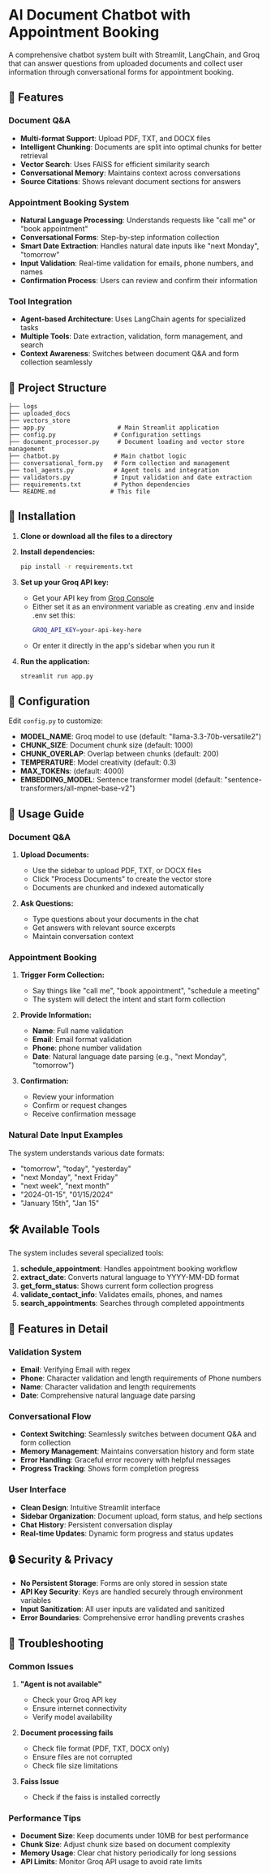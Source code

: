 # AI Document Chatbot with Appointment Booking

A comprehensive chatbot system built with Streamlit, LangChain, and Groq that can answer questions from uploaded documents and collect user information through conversational forms for appointment booking.

## 🌟 Features

### Document Q&A
- **Multi-format Support**: Upload PDF, TXT, and DOCX files
- **Intelligent Chunking**: Documents are split into optimal chunks for better retrieval
- **Vector Search**: Uses FAISS for efficient similarity search
- **Conversational Memory**: Maintains context across conversations
- **Source Citations**: Shows relevant document sections for answers

### Appointment Booking System
- **Natural Language Processing**: Understands requests like "call me" or "book appointment"
- **Conversational Forms**: Step-by-step information collection
- **Smart Date Extraction**: Handles natural date inputs like "next Monday", "tomorrow"
- **Input Validation**: Real-time validation for emails, phone numbers, and names
- **Confirmation Process**: Users can review and confirm their information

### Tool Integration
- **Agent-based Architecture**: Uses LangChain agents for specialized tasks
- **Multiple Tools**: Date extraction, validation, form management, and search
- **Context Awareness**: Switches between document Q&A and form collection seamlessly

## 📁 Project Structure

```
├── logs
├── uploaded_docs
├── vectors_store      
├── app.py                    # Main Streamlit application
├── config.py                # Configuration settings
├── document_processor.py     # Document loading and vector store management
├── chatbot.py               # Main chatbot logic
├── conversational_form.py   # Form collection and management
├── tool_agents.py           # Agent tools and integration
├── validators.py            # Input validation and date extraction
├── requirements.txt         # Python dependencies
└── README.md               # This file
```

## 🚀 Installation

1. **Clone or download all the files to a directory**

2. **Install dependencies:**
   ```bash
   pip install -r requirements.txt
   ```

3. **Set up your Groq API key:**
   - Get your API key from [Groq Console](https://console.groq.com/)
   - Either set it as an environment variable as creating .env and inside .env  set this:
     ```bash
     GROQ_API_KEY=your-api-key-here
     ```
   - Or enter it directly in the app's sidebar when you run it

4. **Run the application:**
   ```bash
   streamlit run app.py
   ```

## 🔧 Configuration

Edit `config.py` to customize:

- **MODEL_NAME**: Groq model to use (default: "llama-3.3-70b-versatile2")
- **CHUNK_SIZE**: Document chunk size (default: 1000)
- **CHUNK_OVERLAP**: Overlap between chunks (default: 200)
- **TEMPERATURE**: Model creativity (default: 0.3)
- **MAX_TOKENs**:  (default: 4000)
- **EMBEDDING_MODEL**: Sentence transformer model (default: "sentence-transformers/all-mpnet-base-v2")

## 📖 Usage Guide

### Document Q&A

1. **Upload Documents:**
   - Use the sidebar to upload PDF, TXT, or DOCX files
   - Click "Process Documents" to create the vector store
   - Documents are chunked and indexed automatically

2. **Ask Questions:**
   - Type questions about your documents in the chat
   - Get answers with relevant source excerpts
   - Maintain conversation context

### Appointment Booking

1. **Trigger Form Collection:**
   - Say things like "call me", "book appointment", "schedule a meeting"
   - The system will detect the intent and start form collection

2. **Provide Information:**
   - **Name**: Full name validation
   - **Email**: Email format validation
   - **Phone**: phone number validation
   - **Date**: Natural language date parsing (e.g., "next Monday", "tomorrow")

3. **Confirmation:**
   - Review your information
   - Confirm or request changes
   - Receive confirmation message

### Natural Date Input Examples

The system understands various date formats:
- "tomorrow", "today", "yesterday"
- "next Monday", "next Friday"
- "next week", "next month"
- "2024-01-15", "01/15/2024"
- "January 15th", "Jan 15"

## 🛠️ Available Tools

The system includes several specialized tools:

1. **schedule_appointment**: Handles appointment booking workflow
2. **extract_date**: Converts natural language to YYYY-MM-DD format
3. **get_form_status**: Shows current form collection progress
4. **validate_contact_info**: Validates emails, phones, and names
5. **search_appointments**: Searches through completed appointments

## 🎨 Features in Detail

### Validation System
- **Email**: Verifying Email with regex
- **Phone**: Character validation and length requirements of Phone numbers
- **Name**: Character validation and length requirements
- **Date**: Comprehensive natural language date parsing

### Conversational Flow
- **Context Switching**: Seamlessly switches between document Q&A and form collection
- **Memory Management**: Maintains conversation history and form state
- **Error Handling**: Graceful error recovery with helpful messages
- **Progress Tracking**: Shows form completion progress

### User Interface
- **Clean Design**: Intuitive Streamlit interface
- **Sidebar Organization**: Document upload, form status, and help sections
- **Chat History**: Persistent conversation display
- **Real-time Updates**: Dynamic form progress and status updates

## 🔒 Security & Privacy

- **No Persistent Storage**: Forms are only stored in session state
- **API Key Security**: Keys are handled securely through environment variables
- **Input Sanitization**: All user inputs are validated and sanitized
- **Error Boundaries**: Comprehensive error handling prevents crashes

## 🚨 Troubleshooting

### Common Issues

1. **"Agent is not available"**
   - Check your Groq API key
   - Ensure internet connectivity
   - Verify model availability

2. **Document processing fails**
   - Check file format (PDF, TXT, DOCX only)
   - Ensure files are not corrupted
   - Check file size limitations

3. **Faiss Issue**
   - Check if the faiss is installed correctly
### Performance Tips

- **Document Size**: Keep documents under 10MB for best performance
- **Chunk Size**: Adjust chunk size based on document complexity
- **Memory Usage**: Clear chat history periodically for long sessions
- **API Limits**: Monitor Groq API usage to avoid rate limits

